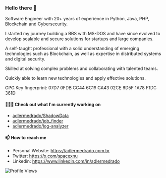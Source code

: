 ### Hello there 👋

Software Engineer with 20+ years of experience in Python, Java, PHP, Blockchain and Cybersecurity. 

I started my journey building a BBS with MS-DOS and have since evolved to develop scalable and secure solutions for startups and large companies. 

A self-taught professional with a solid understanding of emerging technologies such as Blockchain, as well as expertise in distributed systems and digital security. 

Skilled at solving complex problems and collaborating with talented teams. 

Quickly able to learn new technologies and apply effective solutions.

GPG Key fingerprint: 07D7 0FDB CC44 6C19 CA43  02CE 6D5F 1A78 F1DC 361D

#### 👨🏻‍💻 Check out what I'm currently working on

- [adlermedrado/ShadowData](https://github.com/adlermedrado/ShadowData)
- [adlermedrado/job_finder](https://github.com/adlermedrado/job_finder)
- [adlermedrado/log-analyzer](https://github.com/adlermedrado/log-analyzer)


#### 📫 How to reach me

- Personal Website: https://adlermedrado.com.br
- Twitter: https://x.com/spacexnu
- Linkedin: https://www.linkedin.com/in/adlermedrado

![Profile Views](https://komarev.com/ghpvc/?username=spacexnu)
